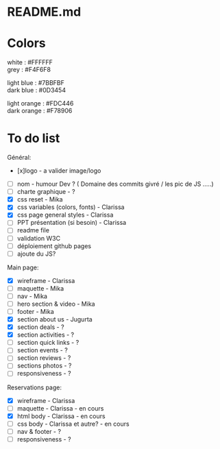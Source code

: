 # README.md

# Colors

white : #FFFFFF  
grey : #F4F6F8

light blue : #7BBFBF  
dark blue : #0D3454

light orange : #FDC446  
dark orange : #F78906

# To do list

Général:

- [x]logo - a valider image/logo
- [ ] nom - humour Dev ? ( Domaine des commits givré / les pic de JS .....)
- [ ] charte graphique - ?
- [x] css reset - Mika
- [x] css variables (colors, fonts) - Clarissa
- [x] css page general styles - Clarissa
- [ ] PPT présentation (si besoin) - Clarissa
- [ ] readme file
- [ ] validation W3C
- [ ] déploiement github pages
- [ ] ajoute du JS?

Main page:

- [x] wireframe - Clarissa
- [ ] maquette - Mika
- [ ] nav - Mika
- [ ] hero section & video - Mika
- [ ] footer - Mika
- [x] section about us - Jugurta
- [x] section deals - ?
- [x] section activities - ?
- [ ] section quick links - ?
- [ ] section events - ?
- [ ] section reviews - ?
- [ ] sections photos - ?
- [ ] responsiveness - ?

Reservations page:

- [x] wireframe - Clarissa
- [ ] maquette - Clarissa - en cours
- [x] html body - Clarissa - en cours
- [ ] css body - Clarissa et autre? - en cours
- [ ] nav & footer - ?
- [ ] responsiveness - ?
